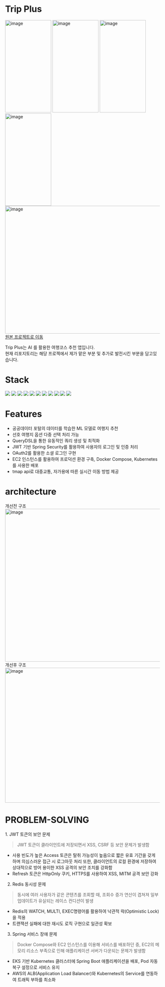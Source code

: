<h1>Trip Plus</h1>
<img width="150" height="300" alt="image" src="https://github.com/user-attachments/assets/f4e026c2-6b29-4200-9cd8-0d8bc7dd44fa" />
<img width="150" height="300" alt="image" src="https://github.com/user-attachments/assets/da7e2cdf-1cc9-427e-8cd4-7e1eacff4063" />
<img width="150" height="300" alt="image" src="https://github.com/user-attachments/assets/7d4261bf-e280-42e5-9679-0480c024cd11" />
<img width="150" height="300" alt="image" src="https://github.com/user-attachments/assets/ffeac0f6-6b9c-4bb1-9b88-d5c84acaf047" />
<br>
<img width="681" height="415" alt="image" src="https://github.com/user-attachments/assets/ec8b8a5f-b63d-4289-841a-6187e1734f3b" />
<br>
<a href="https://github.com/Team-Deepin">원본 프로젝트로 이동</a>
<P>Trip Plus는 AI 를 활용한 여행코스 추천 앱입니다.<br>
현재 리포지토리는 해당 프로젝에서 제가 맡은 부분 및 추가로 발전시킨 부분을 담고있습니다.</P>
<h1>Stack</h1>
<!-- Backend -->
<img src="https://img.shields.io/badge/Spring-6DB33F?style=for-the-badge&logo=spring&logoColor=white">
<img src="https://img.shields.io/badge/Spring%20Security-6DB33F?style=for-the-badge&logo=springsecurity&logoColor=white">
<img src="https://img.shields.io/badge/JWT-000000?style=for-the-badge&logo=jsonwebtokens&logoColor=white">
<img src="https://img.shields.io/badge/OAuth2-2FADFF?style=for-the-badge&logo=oauth&logoColor=white">

<!-- Infra -->
<img src="https://img.shields.io/badge/AWS%20EKS-FF9900?style=for-the-badge&logo=amazon-eks&logoColor=white">
<img src="https://img.shields.io/badge/AWS%20EC2-FF9900?style=for-the-badge&logo=amazon-ec2&logoColor=white">
<img src="https://img.shields.io/badge/AWS%20RDS-527FFF?style=for-the-badge&logo=amazon-rds&logoColor=white">

<!-- Monitoring & Caching -->
<img src="https://img.shields.io/badge/Redis-DC382D?style=for-the-badge&logo=redis&logoColor=white">
<img src="https://img.shields.io/badge/Prometheus-E6522C?style=for-the-badge&logo=prometheus&logoColor=white">
<img src="https://img.shields.io/badge/Grafana-F46800?style=for-the-badge&logo=grafana&logoColor=white">

<!-- Others -->
<img src="https://img.shields.io/badge/Docker-2496ED?style=for-the-badge&logo=docker&logoColor=white">
<h1>Features</h1>
<ul>
  <li>공공데이터 포털의 데이터를 학습한 ML 모델로 여행지 추천</li>
  <li>선호 여행지 옵션 다중 선택 처리 가능</li>
  <li>QueryDSL을 통한 유동적인 쿼리 생성 및 최적화</li>
  <li>JWT 기반 Spring Security를 활용하여 사용자의 로그인 및 인증 처리</li>
  <li>OAuth2를 활용한 소셜 로그인 구현</li>
  <li>EC2 인스턴스를 활용하여 프로덕션 환경 구축, Docker Compose, Kubernetes를 사용한 배포</li>
  <li>tmap api로 대중교통, 자가용에 따른 실시간 이동 방법 제공</li>
</ul>
<h1>
  architecture
</h1>
개선전 구조
<br>
<img width="716" height="496" alt="image" src="https://github.com/user-attachments/assets/32787b6d-566b-4c9e-a933-572f28b601bf" />
<br>
개선후 구조
<br>
<img width="662" height="438" alt="image" src="https://github.com/user-attachments/assets/b8a4338d-d84b-4fbc-a984-c31710920b67" />
<h1>PROBLEM-SOLVING</h1>
1. JWT 토큰의 보안 문제

> JWT 토큰이 클라이언트에 저장되면서 XSS, CSRF 등 보안 문제가 발생함
> 
- 사용 빈도가 높은 Access 토큰은 탈취 가능성이 높음으로 짧은 유효 기간을 갖게 하며 의심스러운 접근 시 로그아웃 처리 또한, 클라이언트의 로컬 환경에 저장하여 상대적으로 방어 용이한 XSS 공격의 보안 조치를 강화함
- Refresh 토큰은 HttpOnly 쿠키, HTTPS를 사용하여 XSS, MITM 공격 보안 강화

2. Redis 동시성 문제

> 동시에 여러 사용자가 같은 콘텐츠를 조회할 때, 조회수 증가 연산이 겹쳐져 일부 업데이트가 유실되는 레이스 컨디션이 발생
> 
- Redis의 WATCH, MULTI, EXEC명령어를 활용하여 낙관적 락(Optimistic Lock)을 적용
- 트랜잭션 실패에 대한 재시도 로직 구현으로 일관성 확보

3. Spring 서비스 장애 문제

> Docker Compose와 EC2 인스턴스를 이용해 서비스를 배포하던 중, EC2의 메모리 리소스 부족으로 인해 애플리케이션 서버가 다운되는 문제가 발생함
> 
- EKS 기반 Kubernetes 클러스터에 Spring Boot 애플리케이션을 배포, Pod 자동 복구 설정으로 서비스 유지
- AWS의 ALB(Application Load Balancer)와 Kubernetes의 Service를 연동하여 트래픽 부하를 최소화
